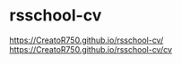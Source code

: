 # rsschool-cv
https://CreatoR750.github.io/rsschool-cv/
https://CreatoR750.github.io/rsschool-cv/cv
